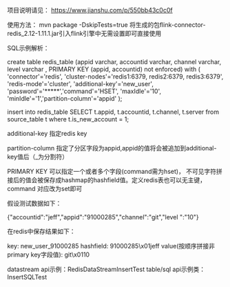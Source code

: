 项目说明请见：
https://www.jianshu.com/p/550bb43c0c0f

使用方法：
mvn package -DskipTests=true
将生成的包flink-connector-redis_2.12-1.11.1.jar引入flink引擎中无需设置即可直接使用


SQL示例解析： 

create table redis_table (appid varchar, accountid varchar, channel varchar, level varchar , PRIMARY KEY (appid, accountid) not enforced) with ( 'connector'='redis', 'cluster-nodes'='redis1:6379, redis2:6379, redis3:6379', 'redis-mode'='cluster', 'additional-key'='new_user', 'password'='*****','command'='HSET', 'maxIdle'='10', 'minIdle'='1','partition-column'='appid' );

insert into redis_table  SELECT t.appid, t.accountid, t.channel, t.server from source_table t where t.is_new_account = 1;


additional-key 指定redis key

partition-column 指定了分区字段为appid,appid的值将会被追加到additional-key值后（_为分割符）

PRIMARY KEY 可以指定一个或者多个字段(command需为hset)， 不可见字符拼接后的值会被保存成hashmap的hashfield值。定义redis表也可以无主键，command 对应改为set即可


假设测试数据如下：

{"accountid":"jeff","appid":"91000285","channel":"git","level ":"10"}

在redis中保存结果如下：

key:  new_user_91000285   hashfield: 91000285\x01jeff  value(按顺序拼接非primary key字段值): git\x0110


datastream api示例：RedisDataStreamInsertTest
table/sql api示例类：InsertSQLTest